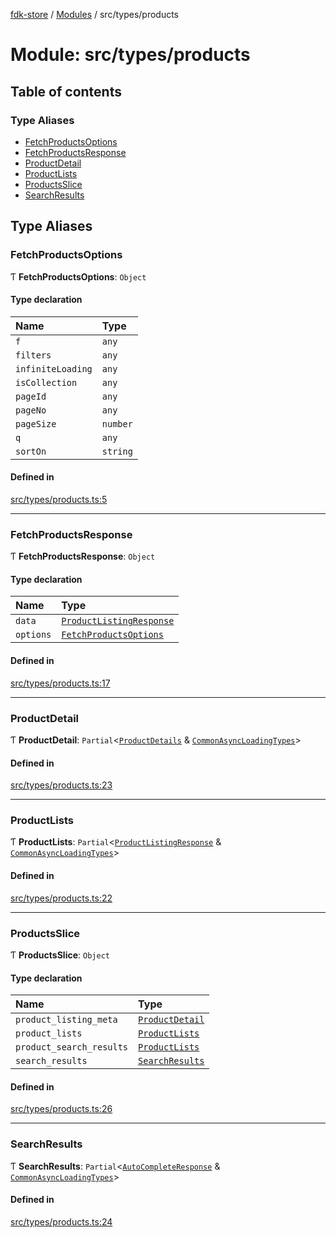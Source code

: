[fdk-store](../README.md) / [Modules](../modules.md) / src/types/products

# Module: src/types/products

## Table of contents

### Type Aliases

- [FetchProductsOptions](src_types_products.md#fetchproductsoptions)
- [FetchProductsResponse](src_types_products.md#fetchproductsresponse)
- [ProductDetail](src_types_products.md#productdetail)
- [ProductLists](src_types_products.md#productlists)
- [ProductsSlice](src_types_products.md#productsslice)
- [SearchResults](src_types_products.md#searchresults)

## Type Aliases

### FetchProductsOptions

Ƭ **FetchProductsOptions**: `Object`

#### Type declaration

| Name | Type |
| :------ | :------ |
| `f` | `any` |
| `filters` | `any` |
| `infiniteLoading` | `any` |
| `isCollection` | `any` |
| `pageId` | `any` |
| `pageNo` | `any` |
| `pageSize` | `number` |
| `q` | `any` |
| `sortOn` | `string` |

#### Defined in

[src/types/products.ts:5](https://gitlab.com/fynd/regrowth/fynd-platform/themes/shadowfire/-/blob/ef78e90/src/types/products.ts#L5)

___

### FetchProductsResponse

Ƭ **FetchProductsResponse**: `Object`

#### Type declaration

| Name | Type |
| :------ | :------ |
| `data` | [`ProductListingResponse`](node_modules_fdk_client_javascript_sdk_application_Catalog_CatalogApplicationModel.export_.md#productlistingresponse) |
| `options` | [`FetchProductsOptions`](src_types_products.md#fetchproductsoptions) |

#### Defined in

[src/types/products.ts:17](https://gitlab.com/fynd/regrowth/fynd-platform/themes/shadowfire/-/blob/ef78e90/src/types/products.ts#L17)

___

### ProductDetail

Ƭ **ProductDetail**: `Partial`<[`ProductDetails`](node_modules_fdk_client_javascript_sdk_application_Catalog_CatalogApplicationModel.export_.md#productdetails) & [`CommonAsyncLoadingTypes`](src_types.md#commonasyncloadingtypes)\>

#### Defined in

[src/types/products.ts:23](https://gitlab.com/fynd/regrowth/fynd-platform/themes/shadowfire/-/blob/ef78e90/src/types/products.ts#L23)

___

### ProductLists

Ƭ **ProductLists**: `Partial`<[`ProductListingResponse`](node_modules_fdk_client_javascript_sdk_application_Catalog_CatalogApplicationModel.export_.md#productlistingresponse) & [`CommonAsyncLoadingTypes`](src_types.md#commonasyncloadingtypes)\>

#### Defined in

[src/types/products.ts:22](https://gitlab.com/fynd/regrowth/fynd-platform/themes/shadowfire/-/blob/ef78e90/src/types/products.ts#L22)

___

### ProductsSlice

Ƭ **ProductsSlice**: `Object`

#### Type declaration

| Name | Type |
| :------ | :------ |
| `product_listing_meta` | [`ProductDetail`](src_types_products.md#productdetail) |
| `product_lists` | [`ProductLists`](src_types_products.md#productlists) |
| `product_search_results` | [`ProductLists`](src_types_products.md#productlists) |
| `search_results` | [`SearchResults`](src_types_products.md#searchresults) |

#### Defined in

[src/types/products.ts:26](https://gitlab.com/fynd/regrowth/fynd-platform/themes/shadowfire/-/blob/ef78e90/src/types/products.ts#L26)

___

### SearchResults

Ƭ **SearchResults**: `Partial`<[`AutoCompleteResponse`](node_modules_fdk_client_javascript_sdk_application_Catalog_CatalogApplicationModel.export_.md#autocompleteresponse) & [`CommonAsyncLoadingTypes`](src_types.md#commonasyncloadingtypes)\>

#### Defined in

[src/types/products.ts:24](https://gitlab.com/fynd/regrowth/fynd-platform/themes/shadowfire/-/blob/ef78e90/src/types/products.ts#L24)
